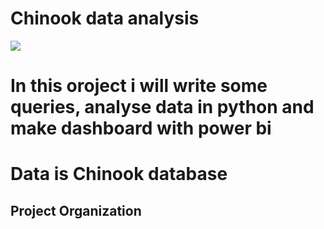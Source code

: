 # Chinook data analysis

<a target="_blank" href="https://cookiecutter-data-science.drivendata.org/">
    <img src="https://img.shields.io/badge/CCDS-Project%20template-328F97?logo=cookiecutter" />
</a>

# In this oroject i will write some queries, analyse data in python and make dashboard with power bi
# Data is Chinook database

## Project Organization
